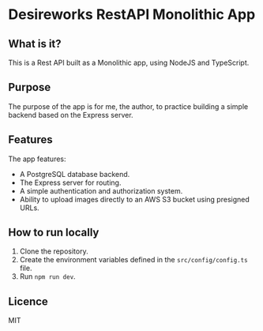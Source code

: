 # Desireworks RestAPI Monolithic App
## What is it?
This is a Rest API built as a Monolithic app, using NodeJS and TypeScript.

## Purpose
The purpose of the app is for me, the author, to practice building a simple backend based on the Express server.

## Features
The app features:
- A PostgreSQL database backend.
- The Express server for routing.
- A simple authentication and authorization system.
- Ability to upload images directly to an AWS S3 bucket using presigned URLs.

## How to run locally
1. Clone the repository.
2. Create the environment variables defined in the `src/config/config.ts` file.
3. Run `npm run dev`.

## Licence
MIT